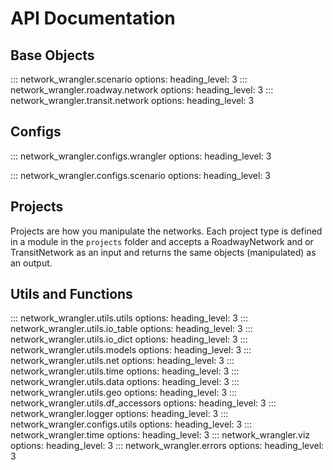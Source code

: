 # API Documentation

## Base Objects

::: network_wrangler.scenario
    options:
        heading_level: 3
::: network_wrangler.roadway.network
    options:
        heading_level: 3
::: network_wrangler.transit.network
    options:
        heading_level: 3

## Configs

::: network_wrangler.configs.wrangler
    options:
        heading_level: 3

::: network_wrangler.configs.scenario
    options:
        heading_level: 3

## Projects

Projects are how you manipulate the networks. Each project type is defined in a module in the `projects` folder and accepts a RoadwayNetwork and or TransitNetwork as an input and returns the same objects (manipulated) as an output.  


## Utils and Functions

::: network_wrangler.utils.utils
    options:
        heading_level: 3
::: network_wrangler.utils.io_table
    options:
        heading_level: 3
::: network_wrangler.utils.io_dict
    options:
        heading_level: 3
::: network_wrangler.utils.models
    options:
        heading_level: 3
::: network_wrangler.utils.net
    options:
        heading_level: 3
::: network_wrangler.utils.time
    options:
        heading_level: 3
::: network_wrangler.utils.data
    options:
        heading_level: 3
::: network_wrangler.utils.geo
    options:
        heading_level: 3
::: network_wrangler.utils.df_accessors
    options:
        heading_level: 3
::: network_wrangler.logger
    options:
        heading_level: 3
::: network_wrangler.configs.utils
    options:
        heading_level: 3
::: network_wrangler.time
    options:
        heading_level: 3
::: network_wrangler.viz
    options:
        heading_level: 3
::: network_wrangler.errors
    options:
        heading_level: 3
